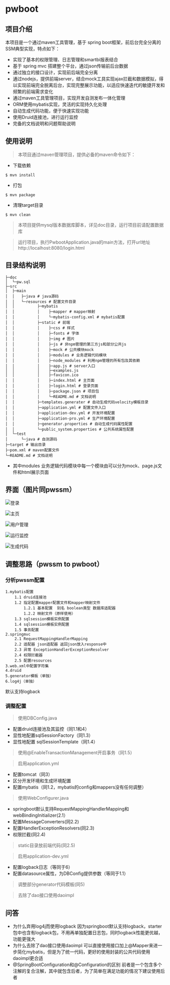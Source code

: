 # pwboot

## 项目介绍
本项目是一个通过maven工具管理，基于 spring boot框架，前后台完全分离的SSM典型实现，特点如下：
- 实现了基本的权限管理、日志管理和smartbi报表结合
- 基于 spring mvc 搭建整个平台，通过json传输前后台数据
- 通过独立的接口设计，实现前后端完全分离
- 通过nodejs，提供前端server，结合mock工具实现ajax拦截和数据模拟，得以实现前端完全脱离后台，实现完整展示功能，以适应快速迭代的敏捷开发和频繁的前端需求变化
- 通过maven工具管理项目，实现开发自测发布一体化管理
- ORM使用mybatis实现，灵活的实现持久化处理
- 自动生成代码功能，便于快速实现功能
- 使用Druid连接池，进行运行监控
- 完备的文档说明和问题帮助说明

## 使用说明
> 本项目通过maven管理项目，提供必备的maven命令如下：
- 下载依赖
```
$ mvn install
```
- 打包
```
$ mvn package
```
- 清理target目录
```
$ mvn clean
```
> 本项目提供mysql版本数据库脚本，详见doc目录，运行项目前请配置数据库

> 运行项目，执行PwbootApplication.java的main方法，打开url地址 http://localhost:8080/login.html

## 目录结构说明

```
├─doc
│  └─pw.sql
├─src
│  ├─main
│  │   ├─java # java源码
│  │   └─resources # 配置文件目录
│  │          ├─mybatis
│  │          │    ├─mapper # mapper映射
│  │          │    └─mybatis-config.xml # mybatis配置
│  │          ├─static # 前端
│  │          │    ├─css # 样式
│  │          │    ├─fonts # 字体
│  │          │    ├─img # 图片
│  │          │    ├─js # 非npm管理的第三方js和部分公共js
│  │          │    ├─mock # 公共模块mock
│  │          │    ├─modules # 业务逻辑代码模块
│  │          │    ├─node_modules # 利用npm管理的所有包及其依赖
│  │          │    ├─app.js # server入口
│  │          │    ├─examples.js
│  │          │    ├─favicon.ico
│  │          │    ├─index.html # 主页面
│  │          │    ├─login.html # 登录页面
│  │          │    ├─package.json # 项目包
│  │          │    └─README.md # 文档说明
│  │          ├─templates.generater # 自动生成代码velocity模板目录
│  │          ├─application.yml # 配置文件入口
│  │          ├─application-dev.yml # 开发环境配置
│  │          ├─application-pro.yml # 生产环境配置
│  │          ├─generator.properties # 自动生成代码属性配置
│  │          └─public_system.properties # 公共系统属性配置
│  └─test
│      └─java # 自测源码
├─target # 输出目录
├─pom.xml # maven配置文件
└─README.md # 文档说明
```
- 其中modules 业务逻辑代码模块中每一个模块由可以分为mock、page.js文件和html展示页面

## 界面（图片同pwssm）
![登录](https://github.com/superliu213/resources/blob/master/images/pwssm/%E7%99%BB%E5%BD%95.png)

![主页](https://github.com/superliu213/resources/blob/master/images/pwssm/%E4%B8%BB%E9%A1%B5.png)

![用户管理](https://github.com/superliu213/resources/blob/master/images/pwssm/%E7%94%A8%E6%88%B7%E7%AE%A1%E7%90%86.png)

![运行监控](https://github.com/superliu213/resources/blob/master/images/pwssm/%E8%BF%90%E8%A1%8C%E7%9B%91%E6%8E%A7.png)

![生成代码](https://github.com/superliu213/resources/blob/master/images/pwssm/%E7%94%9F%E6%88%90%E4%BB%A3%E7%A0%81.png)

## 调整思路（pwssm to pwboot）
### 分析pwssm配置
```
1.mybatis配置
    1.1 druid连接池
    1.2 指定配置mapper配置文件和mapper映射文件
        1.2.1 基本配置  别名 boolean类型 数据库适配器
        1.2.2 映射文件（原样使用）
    1.3 sqlsession模板实例配置
    1.4 sqlsession模板实例配置
    1.5 事务配置
2.springmvc
    2.1 RequestMappingHandlerMapping
    2.2 适配器 json适配器 返回json放入response中
    2.3 异常 ExceptionHandlerExceptionResolver
    2.4 权限拦截器
    2.5 配置resources
3.web.xml中配置字符集
4.druid
5.generator模板（单独）
6.log4j（单独）
```
默认支持logback
### 调整配置
> 使用DBConfig.java
  - 配置druid连接池及其监控（同1.1和4）
  - 显性地配置sqlSessionFactory（同1.3）
  - 显性地配置 sqlSessionTemplate（同1.4）

> 使用@EnableTransactionManagement开启事务（同1.5）

> 启用application.yml
  - 配置tomcat（同3）
  - 区分开发环境和生成环境配置
  - 配置mybatis（同1.2，mybatis的config和mappers没有任何调整）

> 使用WebConfigurer.java
  - springboot默认支持RequestMappingHandlerMapping和webBindingInitializer(2.1）
  - 配置MessageConverters(同2.2)
  - 配置HandlerExceptionResolvers(同2.3)
  - 权限拦截(同2.4)

> static目录放前端代码(同2.5)

> 启用application-dev.yml
  - 配置logback日志（等同于6）
  - 配置datasource属性，为DBConfig提供参数（等同于1.1）

> 调整部分generator代码模板(同5)

> 去除了dao接口使用daoimpl

## 问答
- 为什么弃用log4j而使用logback
  因为springboot默认支持logback，starter包中也含有logback包，不用再单独配置日志包，同时logback性能更优越，功能更强大
- 为什么去除了dao接口使用daoimpl
  可以直接使用接口加上@Mapper来进一步简化mybatis，但是为了统一代码，更好的使用封装的公共代码使用daoimpl更合适
- @SpringBootConfiguration和@Configuration的区别
  前者是一个包含多个注解的复合注解，其中就包含后者，为了简单在满足功能的情况下建议使用后者


